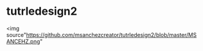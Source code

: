 # tutrledesign2

<img source"https://github.com/msanchezcreator/tutrledesign2/blob/master/MSANCEHZ.png"
